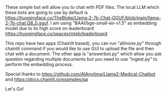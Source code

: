 These simple bot will allow you to chat with PDF files. The local LLM which these bots are going to use by default is https://huggingface.co/TheBloke/Llama-2-7b-Chat-GGUF/blob/main/llama-2-7b-chat.Q8_0.gguf. I am using "BAAI/bge-small-en-v1.5" as embedding model due to its high score on leaderboard https://huggingface.co/spaces/mteb/leaderboard

This repo have two apps (Chainlit based), you can run "allinone.py" through chainlit command if you would like to use GUI to upload the file and then chat with a document. The other app is "answerbot.py"  which allow you ask question regarding multiple documents but you need to use "ingest.py" to perform the embedding process.

Special thanks to https://github.com/AIAnytime/Llama2-Medical-Chatbot and https://docs.chainlit.io/examples/qa

Let's Go!
